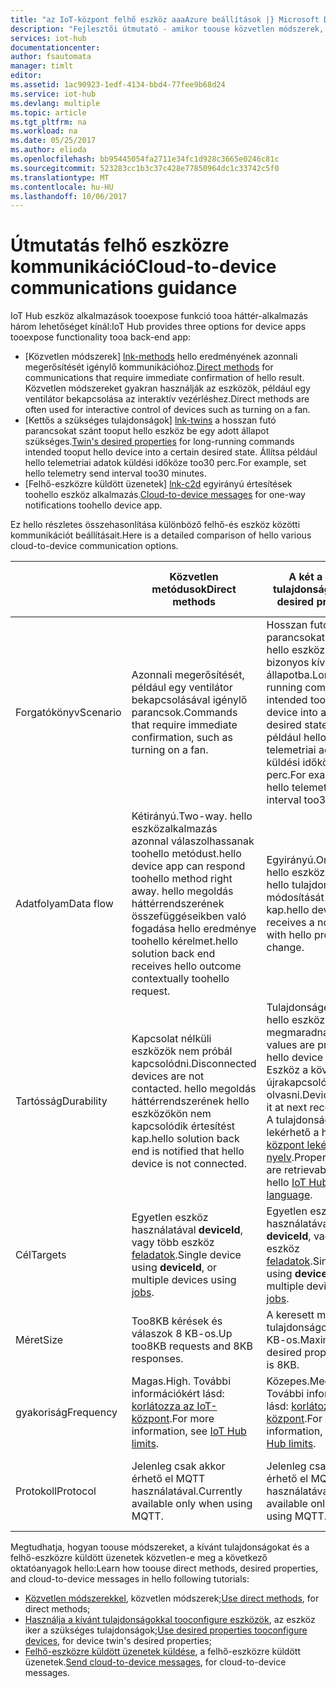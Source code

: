 ```yaml
---
title: "az IoT-központ felhő eszköz aaaAzure beállítások |} Microsoft Docs"
description: "Fejlesztői útmutató - amikor toouse közvetlen módszerek, eszköz iker kívánt tulajdonságok vagy a felhőből eszközre kommunikációhoz felhő eszközre üzenetek útmutatást."
services: iot-hub
documentationcenter: 
author: fsautomata
manager: timlt
editor: 
ms.assetid: 1ac90923-1edf-4134-bbd4-77fee9b68d24
ms.service: iot-hub
ms.devlang: multiple
ms.topic: article
ms.tgt_pltfrm: na
ms.workload: na
ms.date: 05/25/2017
ms.author: elioda
ms.openlocfilehash: bb95445054fa2711e34fc1d928c3665e0246c81c
ms.sourcegitcommit: 523283cc1b3c37c428e77850964dc1c33742c5f0
ms.translationtype: MT
ms.contentlocale: hu-HU
ms.lasthandoff: 10/06/2017
---
```

# <a name="cloud-to-device-communications-guidance"></a><span data-ttu-id="3dca4-103">Útmutatás felhő eszközre kommunikáció</span><span class="sxs-lookup"><span data-stu-id="3dca4-103">Cloud-to-device communications guidance</span></span>
<span data-ttu-id="3dca4-104">IoT Hub eszköz alkalmazások tooexpose funkció tooa háttér-alkalmazás három lehetőséget kínál:</span><span class="sxs-lookup"><span data-stu-id="3dca4-104">IoT Hub provides three options for device apps tooexpose functionality tooa back-end app:</span></span>

* <span data-ttu-id="3dca4-105">[Közvetlen módszerek] [ lnk-methods] hello eredményének azonnali megerősítését igénylő kommunikációhoz.</span><span class="sxs-lookup"><span data-stu-id="3dca4-105">[Direct methods][lnk-methods] for communications that require immediate confirmation of hello result.</span></span> <span data-ttu-id="3dca4-106">Közvetlen módszereket gyakran használják az eszközök, például egy ventilátor bekapcsolása az interaktív vezérléshez.</span><span class="sxs-lookup"><span data-stu-id="3dca4-106">Direct methods are often used for interactive control of devices such as turning on a fan.</span></span>
* <span data-ttu-id="3dca4-107">[Kettős a szükséges tulajdonságok] [ lnk-twins] a hosszan futó parancsokat szánt tooput hello eszköz be egy adott állapot szükséges.</span><span class="sxs-lookup"><span data-stu-id="3dca4-107">[Twin's desired properties][lnk-twins] for long-running commands intended tooput hello device into a certain desired state.</span></span> <span data-ttu-id="3dca4-108">Állítsa például hello telemetriai adatok küldési időköze too30 perc.</span><span class="sxs-lookup"><span data-stu-id="3dca4-108">For example, set hello telemetry send interval too30 minutes.</span></span>
* <span data-ttu-id="3dca4-109">[Felhő-eszközre küldött üzenetek] [ lnk-c2d] egyirányú értesítések toohello eszköz alkalmazás.</span><span class="sxs-lookup"><span data-stu-id="3dca4-109">[Cloud-to-device messages][lnk-c2d] for one-way notifications toohello device app.</span></span>

<span data-ttu-id="3dca4-110">Ez hello részletes összehasonlítása különböző felhő-és eszköz közötti kommunikációt beállításait.</span><span class="sxs-lookup"><span data-stu-id="3dca4-110">Here is a detailed comparison of hello various cloud-to-device communication options.</span></span>

|  | <span data-ttu-id="3dca4-111">Közvetlen metódusok</span><span class="sxs-lookup"><span data-stu-id="3dca4-111">Direct methods</span></span> | <span data-ttu-id="3dca4-112">A két a kívánt tulajdonságai</span><span class="sxs-lookup"><span data-stu-id="3dca4-112">Twin's desired properties</span></span> | <span data-ttu-id="3dca4-113">Felhő-eszközre küldött üzenetek</span><span class="sxs-lookup"><span data-stu-id="3dca4-113">Cloud-to-device messages</span></span> |
| ---- | ------- | ---------- | ---- |
| <span data-ttu-id="3dca4-114">Forgatókönyv</span><span class="sxs-lookup"><span data-stu-id="3dca4-114">Scenario</span></span> | <span data-ttu-id="3dca4-115">Azonnali megerősítését, például egy ventilátor bekapcsolásával igénylő parancsok.</span><span class="sxs-lookup"><span data-stu-id="3dca4-115">Commands that require immediate confirmation, such as turning on a fan.</span></span> | <span data-ttu-id="3dca4-116">Hosszan futó parancsokat tooput hello eszköz szánt bizonyos kívánt állapotba.</span><span class="sxs-lookup"><span data-stu-id="3dca4-116">Long-running commands intended tooput hello device into a certain desired state.</span></span> <span data-ttu-id="3dca4-117">Állítsa például hello telemetriai adatok küldési időköze too30 perc.</span><span class="sxs-lookup"><span data-stu-id="3dca4-117">For example, set hello telemetry send interval too30 minutes.</span></span> | <span data-ttu-id="3dca4-118">Egyirányú értesítések toohello eszközalkalmazás.</span><span class="sxs-lookup"><span data-stu-id="3dca4-118">One-way notifications toohello device app.</span></span> |
| <span data-ttu-id="3dca4-119">Adatfolyam</span><span class="sxs-lookup"><span data-stu-id="3dca4-119">Data flow</span></span> | <span data-ttu-id="3dca4-120">Kétirányú.</span><span class="sxs-lookup"><span data-stu-id="3dca4-120">Two-way.</span></span> <span data-ttu-id="3dca4-121">hello eszközalkalmazás azonnal válaszolhassanak toohello metódust.</span><span class="sxs-lookup"><span data-stu-id="3dca4-121">hello device app can respond toohello method right away.</span></span> <span data-ttu-id="3dca4-122">hello megoldás háttérrendszerének összefüggéseikben való fogadása hello eredménye toohello kérelmet.</span><span class="sxs-lookup"><span data-stu-id="3dca4-122">hello solution back end receives hello outcome contextually toohello request.</span></span> | <span data-ttu-id="3dca4-123">Egyirányú.</span><span class="sxs-lookup"><span data-stu-id="3dca4-123">One-way.</span></span> <span data-ttu-id="3dca4-124">hello eszközalkalmazás hello tulajdonság módosítását értesítést kap.</span><span class="sxs-lookup"><span data-stu-id="3dca4-124">hello device app receives a notification with hello property change.</span></span> | <span data-ttu-id="3dca4-125">Egyirányú.</span><span class="sxs-lookup"><span data-stu-id="3dca4-125">One-way.</span></span> <span data-ttu-id="3dca4-126">hello eszközalkalmazás hello üzenetet kap.</span><span class="sxs-lookup"><span data-stu-id="3dca4-126">hello device app receives hello message</span></span>
| <span data-ttu-id="3dca4-127">Tartósság</span><span class="sxs-lookup"><span data-stu-id="3dca4-127">Durability</span></span> | <span data-ttu-id="3dca4-128">Kapcsolat nélküli eszközök nem próbál kapcsolódni.</span><span class="sxs-lookup"><span data-stu-id="3dca4-128">Disconnected devices are not contacted.</span></span> <span data-ttu-id="3dca4-129">hello megoldás háttérrendszerének hello eszközökön nem kapcsolódik értesítést kap.</span><span class="sxs-lookup"><span data-stu-id="3dca4-129">hello solution back end is notified that hello device is not connected.</span></span> | <span data-ttu-id="3dca4-130">Tulajdonságértékek hello eszköz iker a megmaradnak.</span><span class="sxs-lookup"><span data-stu-id="3dca4-130">Property values are preserved in hello device twin.</span></span> <span data-ttu-id="3dca4-131">Eszköz a következő újrakapcsolódási olvasni.</span><span class="sxs-lookup"><span data-stu-id="3dca4-131">Device will read it at next reconnection.</span></span> <span data-ttu-id="3dca4-132">A tulajdonságértékek lekérhető a hello [IoT-központ lekérdezési nyelv][lnk-query].</span><span class="sxs-lookup"><span data-stu-id="3dca4-132">Property values are retrievable with hello [IoT Hub query language][lnk-query].</span></span> | <span data-ttu-id="3dca4-133">Üzenetek too48 órában az IoT-központ is megőrzi.</span><span class="sxs-lookup"><span data-stu-id="3dca4-133">Messages can be retained by IoT Hub for up too48 hours.</span></span> |
| <span data-ttu-id="3dca4-134">Cél</span><span class="sxs-lookup"><span data-stu-id="3dca4-134">Targets</span></span> | <span data-ttu-id="3dca4-135">Egyetlen eszköz használatával **deviceId**, vagy több eszköz [feladatok][lnk-jobs].</span><span class="sxs-lookup"><span data-stu-id="3dca4-135">Single device using **deviceId**, or multiple devices using [jobs][lnk-jobs].</span></span> | <span data-ttu-id="3dca4-136">Egyetlen eszköz használatával **deviceId**, vagy több eszköz [feladatok][lnk-jobs].</span><span class="sxs-lookup"><span data-stu-id="3dca4-136">Single device using **deviceId**, or multiple devices using [jobs][lnk-jobs].</span></span> | <span data-ttu-id="3dca4-137">Egyetlen eszköz által **deviceId**.</span><span class="sxs-lookup"><span data-stu-id="3dca4-137">Single device by **deviceId**.</span></span> |
| <span data-ttu-id="3dca4-138">Méret</span><span class="sxs-lookup"><span data-stu-id="3dca4-138">Size</span></span> | <span data-ttu-id="3dca4-139">Too8KB kérések és válaszok 8 KB-os.</span><span class="sxs-lookup"><span data-stu-id="3dca4-139">Up too8KB requests and 8KB responses.</span></span> | <span data-ttu-id="3dca4-140">A keresett maximális tulajdonságok mérete 8 KB-os.</span><span class="sxs-lookup"><span data-stu-id="3dca4-140">Maximum desired properties size is 8KB.</span></span> | <span data-ttu-id="3dca4-141">Too64KB üzenetek.</span><span class="sxs-lookup"><span data-stu-id="3dca4-141">Up too64KB messages.</span></span> |
| <span data-ttu-id="3dca4-142">gyakoriság</span><span class="sxs-lookup"><span data-stu-id="3dca4-142">Frequency</span></span> | <span data-ttu-id="3dca4-143">Magas.</span><span class="sxs-lookup"><span data-stu-id="3dca4-143">High.</span></span> <span data-ttu-id="3dca4-144">További információkért lásd: [korlátozza az IoT-központ][lnk-quotas].</span><span class="sxs-lookup"><span data-stu-id="3dca4-144">For more information, see [IoT Hub limits][lnk-quotas].</span></span> | <span data-ttu-id="3dca4-145">Közepes.</span><span class="sxs-lookup"><span data-stu-id="3dca4-145">Medium.</span></span> <span data-ttu-id="3dca4-146">További információkért lásd: [korlátozza az IoT-központ][lnk-quotas].</span><span class="sxs-lookup"><span data-stu-id="3dca4-146">For more information, see [IoT Hub limits][lnk-quotas].</span></span> | <span data-ttu-id="3dca4-147">Alacsony.</span><span class="sxs-lookup"><span data-stu-id="3dca4-147">Low.</span></span> <span data-ttu-id="3dca4-148">További információkért lásd: [korlátozza az IoT-központ][lnk-quotas].</span><span class="sxs-lookup"><span data-stu-id="3dca4-148">For more information, see [IoT Hub limits][lnk-quotas].</span></span> |
| <span data-ttu-id="3dca4-149">Protokoll</span><span class="sxs-lookup"><span data-stu-id="3dca4-149">Protocol</span></span> | <span data-ttu-id="3dca4-150">Jelenleg csak akkor érhető el MQTT használatával.</span><span class="sxs-lookup"><span data-stu-id="3dca4-150">Currently available only when using MQTT.</span></span> | <span data-ttu-id="3dca4-151">Jelenleg csak akkor érhető el MQTT használatával.</span><span class="sxs-lookup"><span data-stu-id="3dca4-151">Currently available only when using MQTT.</span></span> | <span data-ttu-id="3dca4-152">Minden protokoll érhető el.</span><span class="sxs-lookup"><span data-stu-id="3dca4-152">Available on all protocols.</span></span> <span data-ttu-id="3dca4-153">Ha a HTTP-n keresztül eszközt le kell kérdeznie.</span><span class="sxs-lookup"><span data-stu-id="3dca4-153">Device must poll when using HTTP.</span></span> |

<span data-ttu-id="3dca4-154">Megtudhatja, hogyan toouse módszereket, a kívánt tulajdonságokat és a felhő-eszközre küldött üzenetek közvetlen-e meg a következő oktatóanyagok hello:</span><span class="sxs-lookup"><span data-stu-id="3dca4-154">Learn how toouse direct methods, desired properties, and cloud-to-device messages in hello following tutorials:</span></span>

* <span data-ttu-id="3dca4-155">[Közvetlen módszerekkel][lnk-methods-tutorial], közvetlen módszerek;</span><span class="sxs-lookup"><span data-stu-id="3dca4-155">[Use direct methods][lnk-methods-tutorial], for direct methods;</span></span>
* <span data-ttu-id="3dca4-156">[Használja a kívánt tulajdonságokkal tooconfigure eszközök][lnk-twin-properties], az eszköz iker a szükséges tulajdonságok;</span><span class="sxs-lookup"><span data-stu-id="3dca4-156">[Use desired properties tooconfigure devices][lnk-twin-properties], for device twin's desired properties;</span></span> 
* <span data-ttu-id="3dca4-157">[Felhő-eszközre küldött üzenetek küldése][lnk-c2d-tutorial], a felhő-eszközre küldött üzenetek.</span><span class="sxs-lookup"><span data-stu-id="3dca4-157">[Send cloud-to-device messages][lnk-c2d-tutorial], for cloud-to-device messages.</span></span>

[lnk-twins]: iot-hub-devguide-device-twins.md
[lnk-quotas]: iot-hub-devguide-quotas-throttling.md
[lnk-query]: iot-hub-devguide-query-language.md
[lnk-jobs]: iot-hub-devguide-jobs.md
[lnk-c2d]: iot-hub-devguide-messages-c2d.md
[lnk-methods]: iot-hub-devguide-direct-methods.md
[lnk-methods-tutorial]: iot-hub-node-node-direct-methods.md
[lnk-twin-properties]: iot-hub-node-node-twin-how-to-configure.md
[lnk-c2d-tutorial]: iot-hub-node-node-c2d.md
